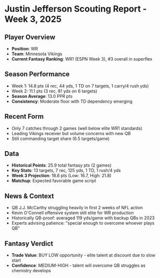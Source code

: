 # Justin Jefferson Scouting Report - Week 3, 2025

## Player Overview
- **Position**: WR
- **Team**: Minnesota Vikings
- **Current Fantasy Ranking**: WR1 (ESPN Week 3), #3 overall in superflex

## Season Performance
- Week 1: 14.8 pts (4 rec, 44 yds, 1 TD on 7 targets, 1 carry/4 rush yds)
- Week 2: 11.1 pts (3 rec, 81 yds on 6 targets)
- **Season Average**: 13.0 PPR pts
- **Consistency**: Moderate floor with TD dependency emerging

## Recent Form
- Only 7 catches through 2 games (well below elite WR1 standards)
- Leading Vikings receiver but volume concerns with new QB
- Still commanding target share (6.5 targets/game)

## Data
- **Historical Points**: 25.9 total fantasy pts (2 games)
- **Key Stats**: 13 targets, 7 rec, 125 yds, 1 TD, 1 rush/4 yds
- **Week 3 Projection**: 18.6 pts (Low: 16.7, High: 21.8)
- **Matchup**: Expected favorable game script

## News & Context
- QB J.J. McCarthy struggling heavily in first 2 weeks of NFL action
- Kevin O'Connell offensive system still elite for WR production
- Historically QB-proof: averaged 119 yds/game with backup QBs in 2023
- Experts advising patience: "special enough to overcome whoever plays QB"

## Fantasy Verdict
- **Trade Value**: BUY LOW opportunity - elite talent at discount due to slow start
- **Confidence**: MEDIUM-HIGH - talent will overcome QB struggles as chemistry develops